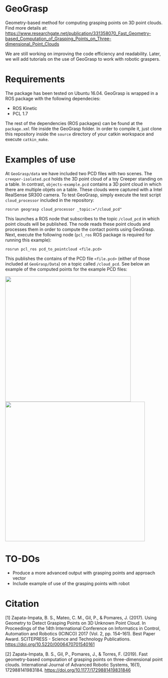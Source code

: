 # GeoGrasp
Geometry-based method for computing grasping points on 3D point clouds. Find more details at: https://www.researchgate.net/publication/331358070_Fast_Geometry-based_Computation_of_Grasping_Points_on_Three-dimensional_Point_Clouds

We are still working on improving the code efficiency and readability. Later, we will add tutorials on the use of GeoGrasp to work with robotic graspers.

# Requirements
The package has been tested on Ubuntu 16.04. GeoGrasp is wrapped in a ROS package with the following dependecies:

- ROS Kinetic
- PCL 1.7

The rest of the dependencies (ROS packages) can be found at the `package.xml` file inside the GeoGrasp folder. In order to compile it, just clone this repository inside the `source` directory of your catkin workspace and execute `catkin_make`.

# Examples of use

At `GeoGrasp/data` we have included two PCD files with two scenes. The `creeper-isolated.pcd` holds the 3D point cloud of a toy Creeper standing on a table. In contrast, `objects-example.pcd` contains a 3D point cloud in which there are multiple objets on a table. These clouds were captured with a Intel RealSense SR300 camera. To test GeoGrasp, simply execute the test script `cloud_processor` included in the repository:

```
rosrun geograsp cloud_processor _topic:="/cloud_pcd"
```

This launches a ROS node that subscribes to the topic `/cloud_pcd` in which point clouds will be published. The node reads these point clouds and processes them in order to compute the contact points using GeoGrasp. Next, execute the following node (`pcl_ros` ROS package is required for running this example):

```
rosrun pcl_ros pcd_to_pointcloud <file.pcd>
```

This publishes the contains of the PCD file `<file.pcd>` (either of those included at `GeoGrasp/Data`) on a topic called `/cloud_pcd`. See below an example of the computed points for the example PCD files:

<img src="/data/creeper-isolated.png" width="400"> <img src="/data/objects.png" width="445">

# TO-DOs

- Produce a more advanced output with grasping points and approach vector
- Include example of use of the grasping points with robot

# Citation
[1] Zapata-Impata, B. S., Mateo, C. M., Gil, P., & Pomares, J. (2017). Using Geometry to Detect Grasping Points on 3D Unknown Point Cloud. In Proceedings of the 14th International Conference on Informatics in Control, Automation and Robotics (ICINCO) 2017 (Vol. 2, pp. 154–161). Best Paper Award. SCITEPRESS - Science and Technology Publications. https://doi.org/10.5220/0006470701540161

[2] Zapata-Impata, B. S., Gil, P., Pomares, J., & Torres, F. (2019). Fast geometry-based computation of grasping points on three-dimensional point clouds. International Journal of Advanced Robotic Systems, 16(1), 172988141983184. https://doi.org/10.1177/1729881419831846
